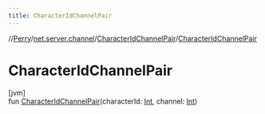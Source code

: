 ```yaml
---
title: CharacterIdChannelPair
---
```

//[Perry](../../../index.html)/[net.server.channel](../index.html)/[CharacterIdChannelPair](index.html)/[CharacterIdChannelPair](-character-id-channel-pair.html)



# CharacterIdChannelPair



[jvm]\
fun [CharacterIdChannelPair](-character-id-channel-pair.html)(characterId: [Int](https://kotlinlang.org/api/latest/jvm/stdlib/kotlin/-int/index.html), channel: [Int](https://kotlinlang.org/api/latest/jvm/stdlib/kotlin/-int/index.html))




